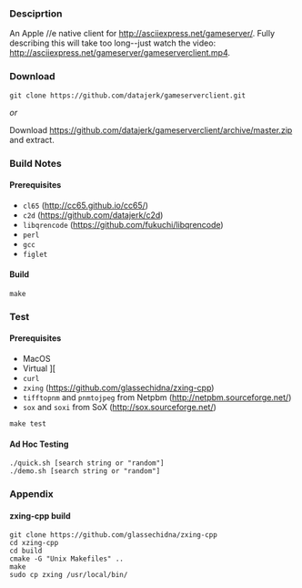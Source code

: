 ### Desciprtion

An Apple //e native client for <http://asciiexpress.net/gameserver/>.  Fully describing this will take too long--just watch the video: <http://asciiexpress.net/gameserver/gameserverclient.mp4>.


### Download

```
git clone https://github.com/datajerk/gameserverclient.git
```

*or*

Download <https://github.com/datajerk/gameserverclient/archive/master.zip> and extract.


### Build Notes

#### Prerequisites

- `cl65` (<http://cc65.github.io/cc65/>)
- `c2d` (<https://github.com/datajerk/c2d>)
- `libqrencode` (<https://github.com/fukuchi/libqrencode>)
- `perl`
- `gcc`
- `figlet`


#### Build
```
make
```


### Test

#### Prerequisites

- MacOS
- Virtual ][
- `curl`
- `zxing` (<https://github.com/glassechidna/zxing-cpp>)
- `tifftopnm` and `pnmtojpeg` from Netpbm (<http://netpbm.sourceforge.net/>)
- `sox` and `soxi` from SoX (<http://sox.sourceforge.net/>)

```
make test
```

#### Ad Hoc Testing
```
./quick.sh [search string or "random"]
./demo.sh [search string or "random"]
```


### Appendix

#### zxing-cpp build
```
git clone https://github.com/glassechidna/zxing-cpp
cd xzing-cpp
cd build
cmake -G "Unix Makefiles" ..
make
sudo cp zxing /usr/local/bin/
```

